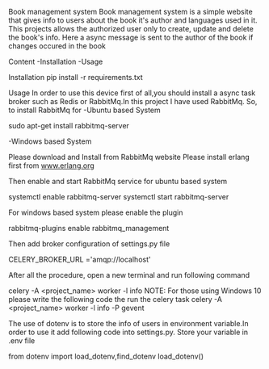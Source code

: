 Book management system
Book management system is a simple website that gives info to users about the book it's author and languages used in it. This projects allows the authorized user only to create, update and delete the book's info. Here a async message is sent to the author of the book if changes occured in the book

Content
-Installation -Usage

Installation
pip install -r requirements.txt

Usage
In order to use this device first of all,you should install a async task broker such as Redis or RabbitMq.In this project I have used RabbitMq. So, to install RabbitMq for -Ubuntu based System

sudo apt-get install rabbitmq-server

-Windows based System

Please download and Install from RabbitMq website Please install erlang first from www.erlang.org

Then enable and start RabbitMq service for ubuntu based system

systemctl enable rabbitmq-server systemctl start rabbitmq-server

For windows based system please enable the plugin

rabbitmq-plugins enable rabbitmq_management

Then add broker configuration of settings.py file

CELERY_BROKER_URL ='amqp://localhost'

After all the procedure, open a new terminal and run following command

celery -A <project_name> worker -l info NOTE: For those using Windows 10 please write the following code the run the celery task celery -A <project_name> worker -l info -P gevent

The use of dotenv is to store the info of users in environment variable.In order to use it add following code into settings.py. Store your variable in .env file

from dotenv import load_dotenv,find_dotenv load_dotenv()
